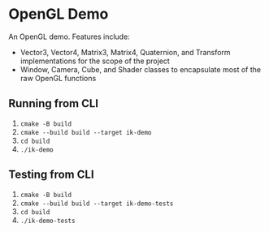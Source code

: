 # OpenGL Demo
An OpenGL demo. Features include:
* Vector3, Vector4, Matrix3, Matrix4, Quaternion, and Transform implementations for the scope of the project
* Window, Camera, Cube, and Shader classes to encapsulate most of the raw OpenGL functions

## Running from CLI
1. `cmake -B build`
2. `cmake --build build --target ik-demo`
3. `cd build`
4. `./ik-demo`

## Testing from CLI
1. `cmake -B build`
2. `cmake --build build --target ik-demo-tests`
3. `cd build`
4. `./ik-demo-tests`
